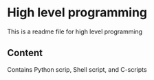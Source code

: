 # High level programming
This is a readme file for high level programming
## Content
Contains Python scrip, Shell script, and C-scripts
